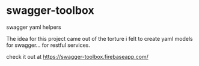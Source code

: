 # swagger-toolbox
swagger yaml helpers

The idea for this project came out of the torture i felt to create yaml models for swagger... for restful services.

check it out at 
https://swagger-toolbox.firebaseapp.com/
